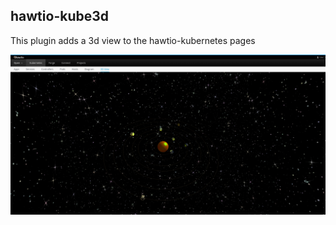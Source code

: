 ## hawtio-kube3d

This plugin adds a 3d view to the hawtio-kubernetes pages

<a href="https://youtu.be/Xuwxe1ezin8">
  <img src="docs/hawtio-kube3d.png"/>
</a>

